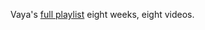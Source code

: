 Vaya's [full playlist][1] eight weeks, eight videos.

[1]: https://www.youtube.com/watch?v=Ogx5kXFO7ng&list=PLJwyyH1EPQxPMHecFRx_2fJabAg7CJ-rv
